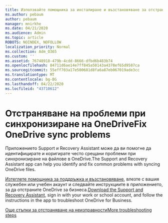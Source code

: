 ```yaml
---
title: Използвайте помощника за инсталиране и възстановяване за отстраняване на OneDrive за бизнес
ms.author: pebaum
author: pebaum
manager: mnirkhe
ms.date: 04/21/2020
ms.audience: Admin
ms.topic: article
ROBOTS: NOINDEX, NOFOLLOW
localization_priority: Normal
ms.collection: Adm_O365
ms.custom: ''
ms.assetid: 76748918-479b-4cdd-8666-dfbd6b483b74
ms.openlocfilehash: 84711d6ae14e7ff845a50143a4378ef65d9587ca
ms.sourcegitcommit: 55eff703a17e500681d8fa6a87eb067019ade3cc
ms.translationtype: MT
ms.contentlocale: bg-BG
ms.lasthandoff: 04/22/2020
ms.locfileid: "43710612"
---
```

# <a name="fix-onedrive-sync-problems"></a><span data-ttu-id="75fa0-102">Отстраняване на проблеми при синхронизиране на OneDrive</span><span class="sxs-lookup"><span data-stu-id="75fa0-102">Fix OneDrive sync problems</span></span>

<span data-ttu-id="75fa0-103">Приложението Support и Recovery Assistant може да ви помогне да идентифицирате и коригирате често срещани проблеми при синхронизиране на файлове в OneDrive.</span><span class="sxs-lookup"><span data-stu-id="75fa0-103">The Support and Recovery Assistant app can help you identify and fix common problems with syncing OneDrive files.</span></span> 
  
<span data-ttu-id="75fa0-104">[Изтеглете помощника за поддръжка и възстановяване](https://aka.ms/sara), влезте с вашия служебен или учебен акаунт и следвайте инструкциите в приложението, за да отстраните OneDrive за бизнеса.</span><span class="sxs-lookup"><span data-stu-id="75fa0-104">[Download the Support and Recovery Assistant](https://aka.ms/sara), sign in with your work or school account, and follow the instructions in the app to troubleshoot OneDrive for Business.</span></span> 
  
[<span data-ttu-id="75fa0-105">Още стъпки за отстраняване на неизправности</span><span class="sxs-lookup"><span data-stu-id="75fa0-105">More troubleshooting steps</span></span>](https://go.microsoft.com/fwlink/?linkid=872097)
  

